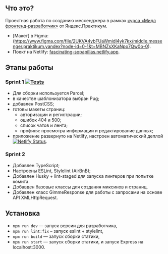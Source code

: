## Что это?
Проектная работа по созданию мессенджера в рамках [курса «Мидл фронтенд-разработчик»](https://practicum.yandex.ru/middle-frontend/) от Яндекс.Практикум.
* [Макет] в Figma: (https://www.figma.com/file/2UKVA4ybFUaWmidl4yk7kx/middle.messenger.praktikum.yandex?node-id=0-1&t=MBNZsXKaNpo7Qw0o-0).
* Поект на Netlify: [fascinating-sopapillas.netlify.app](https://fascinating-sopapillas.netlify.app/).

## Этапы работы
### Sprint 1 [![Tests](https://github.com/m-a-bykovsky/middle.messenger.praktikum.yandex/actions/workflows/tests.yml/badge.svg?branch=sprint_1)](https://github.com/m-a-bykovsky/middle.messenger.praktikum.yandex/actions/workflows/tests.yml)
* Для сборки используется Parcel;
* в качестве шаблонизатора выбран Pug;
* добавлен PostCSS;
* готовы макеты страниц:
    * авторизации и регистрации;
    * ошибок 404 и 500;
    * список чатов и лента;
    * профиля: просмотра информации и редактирование данных;
* приложение развернуто на Netlify, настроен автоматический деплой [![Netlify Status](https://api.netlify.com/api/v1/badges/2f644a2d-db60-403a-bffe-90a4b6258e02/deploy-status)](https://app.netlify.com/sites/fascinating-sopapillas/deploys).
### Sprint 2
* Добавлен TypeScript;
* Настроены ESLint, Stylelint (AirBnB);
* Добавлен Husky + lint-staged для запуска линтеров при попытке комита.
* Добавден базовые классы для создания миксинов и страниц.
* Добавлен класс GimmeResponse для работы с запросами на основе API XMLHttpRequest.

## Установка
* `npm run dev` — запуск версии для разработчика,
* `npm run lint:fix` – запуск eslint + stylelint,
* `npm run build` — запуск сборки статики,
* `npm run start` — запуск сборки статики, и запуск Express на localhost:3000.
